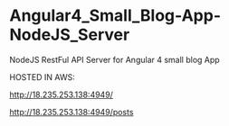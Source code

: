 # Angular4_Small_Blog-App-NodeJS_Server
NodeJS RestFul API Server for Angular 4 small blog App

HOSTED IN AWS:

http://18.235.253.138:4949/

http://18.235.253.138:4949/posts
